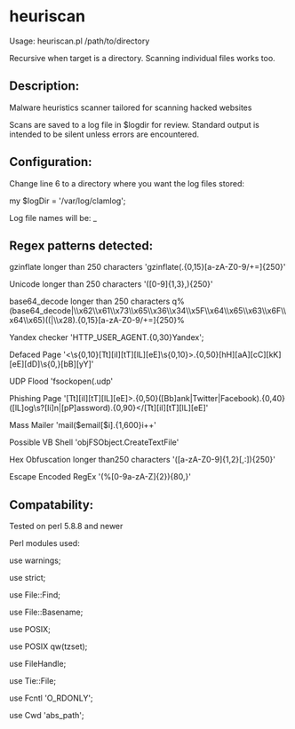heuriscan
=========
Usage:
heuriscan.pl /path/to/directory

Recursive when target is a directory. Scanning individual files works too.

Description:
--------
Malware heuristics scanner tailored for scanning hacked websites

Scans are saved to a log file in $logdir for review. Standard output is intended to be silent unless errors are encountered.

Configuration:
--------
Change line 6 to a directory where you want the log files stored:

my $logDir = '/var/log/clamlog';

Log file names will be: <folder or file name>_<unix time>

Regex patterns detected:
--------
gzinflate longer than 250 characters
'gzinflate\(.{0,15}[a-zA-Z0-9/+=]{250}'

Unicode longer than 250 characters
'([0-9]{1,3},){250}'

base64_decode longer than 250 characters
q%(base64_decode|\\\\x62\\\\x61\\\\x73\\\\x65\\\\x36\\\\x34\\\\x5F\\\\x64\\\\x65\\\\x63\\\\x6F\\\\x64\\\\x65)(\(|\\\\x28).{0,15}[a-zA-Z0-9/+=]{250}%

Yandex checker
'HTTP_USER_AGENT.{0,30}Yandex';

Defaced Page
'<\s{0,10}[Tt][iI][tT][lL][eE]\s{0,10}>.{0,50}[hH][aA][cC][kK][eE][dD]\s{0,}[bB][yY]'

UDP Flood
'fsockopen\(.udp'

Phishing Page
'[Tt][iI][tT][lL][eE]>.{0,50}([Bb]ank|Twitter|Facebook).{0,40}([lL]og\s?[Ii]n|[pP]assword).{0,90}</[Tt][iI][tT][lL][eE]'

Mass Mailer
'mail\(\$email\[\$i\].{1,600}i\+\+'

Possible VB Shell
'objFSObject\.CreateTextFile'

Hex Obfuscation longer than250 characters
'([a-zA-Z0-9]{1,2}[,:]){250}'

Escape Encoded RegEx
'(%[0-9a-zA-Z]{2}){80,}'

Compatability:
--------

Tested on perl 5.8.8 and newer

Perl modules used:

use warnings;

use strict;

use File::Find;

use File::Basename;

use POSIX;

use POSIX qw(tzset);

use FileHandle;

use Tie::File;

use Fcntl 'O_RDONLY';

use Cwd 'abs_path';
